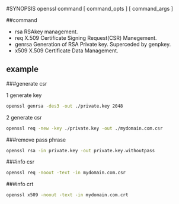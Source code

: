 

#SYNOPSIS
openssl command [ command_opts ] [ command_args ]

##command

- rsa RSAkey management.
- req X.509 Certificate Signing Request(CSR) Manegement.
- genrsa Generation of RSA Private key.  Superceded by genpkey.
- x509 X.509 Certificate Data Management.

## example

###generate csr

1 generate key  

```bash
openssl genrsa -des3 -out ./private.key 2048
```
2 generate csr  

```bash
openssl req -new -key ./private.key -out ./mydomain.com.csr
```
###remove pass phrase
```bash
openssl rsa -in private.key -out private.key.withoutpass
```

###info csr
```bash
openssl req -noout -text -in mydomain.com.csr
```

###info crt
```bash
openssl x509 -noout -text -in mydomain.com.crt
```
